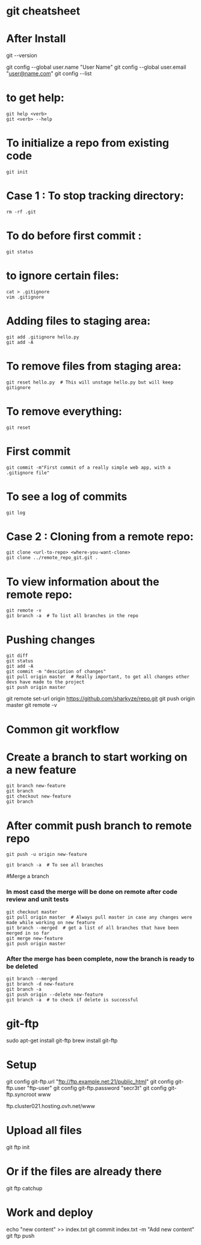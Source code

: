 git cheatsheet
=======

# After Install
git --version

git config --global user.name "User Name"
git config --global user.email "user@name.com"
git config --list


# to get help:
```
git help <verb>
git <verb> --help
```

# To initialize a repo from existing code
```
git init
```

# Case 1 : To stop tracking directory:
```
rm -rf .git
```

# To do before first commit :
```
git status
```

# to ignore certain files:
```
cat > .gitignore
vim .gitignore
```


# Adding files to staging area:
```
git add .gitignore hello.py
git add -A
```


# To remove files from staging area:
```
git reset hello.py  # This will unstage hello.py but will keep gitignore
```


# To remove everything:
```
git reset
```

# First commit
```
git commit -m"First commit of a really simple web app, with a .gitignore file"
```

# To see a log of commits
```
git log
```



# Case 2 : Cloning from a remote repo:
```
git clone <url-to-repo> <where-you-want-clone>
git clone ../remote_repo_git.git .

```

# To view information about the remote repo:
```
git remote -v
git branch -a  # To list all branches in the repo

````


# Pushing changes
```
git diff
git status
git add -A
git commit -m "desciption of changes"
git pull origin master  # Really important, to get all changes other devs have made to the project
git push origin master

```



git remote set-url origin https://github.com/sharkyze/repo.git
git push origin master
git remote -v


Common git workflow
======
# Create a branch to start working on a new feature
```
git branch new-feature
git branch
git checkout new-feature
git branch
```


# After commit push branch to remote repo
```
git push -u origin new-feature

git branch -a  # To see all branches

```



#Merge a branch
### In most casd the merge will be done on remote after code review and unit tests
```
git checkout master
git pull origin master  # Always pull master in case any changes were made while working on new feature
git branch --merged  # get a list of all branches that have been merged in so far
git merge new-feature
git push origin master
```


### After the merge has been complete, now the branch is ready to be deleted
```
git branch --merged
git branch -d new-feature
git branch -a
git push origin --delete new-feature
git branch -a  # to check if delete is successful 
```



# 


git-ftp
======

sudo apt-get install git-ftp
brew install git-ftp
# Setup
git config git-ftp.url "ftp://ftp.example.net:21/public_html"
git config git-ftp.user "ftp-user"
git config git-ftp.password "secr3t"
git config git-ftp.syncroot www


ftp.cluster021.hosting.ovh.net/www

# Upload all files
git ftp init

# Or if the files are already there
git ftp catchup

# Work and deploy
echo "new content" >> index.txt
git commit index.txt -m "Add new content"
git ftp push
